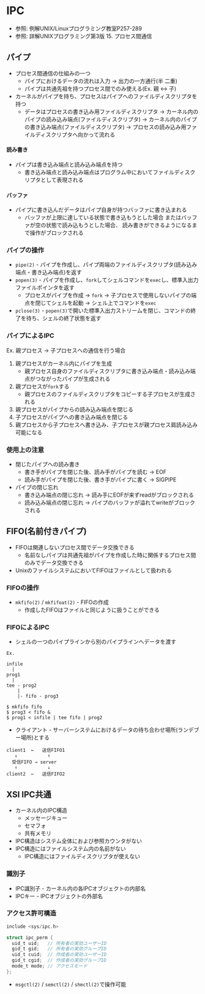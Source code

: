 # IPC
- 参照: 例解UNIX/Linuxプログラミング教室P257-289
- 参照: 詳解UNIXプログラミング第3版 15. プロセス間通信

## パイプ
- プロセス間通信の仕組みの一つ
  - パイプにおけるデータの流れは入力 -> 出力の一方通行(半
  二重)
  - パイプは共通先祖を持つプロセス間でのみ使える(Ex. 親 <-> 子)
- カーネルがパイプを持ち、プロセスはパイプへのファイルディスクリプタを持つ
  - データはプロセスの書き込み用ファイルディスクリプタ
    -> カーネル内のパイプの読み込み端点(ファイルディスクリプタ)
    -> カーネル内のパイプの書き込み端点(ファイルディスクリプタ)
    -> プロセスの読み込み用ファイルディスクリプタへ向かって流れる

#### 読み書き
- パイプは書き込み端点と読み込み端点を持つ
  - 書き込み端点と読み込み端点はプログラム中においてファイルディスクリプタとして表現される

#### バッファ
- パイプに書き込んだデータはパイプ自身が持つバッファに書き込まれる
  - バッファが上限に達している状態で書き込もうとした場合
    またはバッファが空の状態で読み込もうとした場合、
    読み書きができるようになるまで操作がブロックされる

### パイプの操作
- `pipe(2)` - パイプを作成し、パイプ両端のファイルディスクリプタ(読み込み端点・書き込み端点)を返す
- `popen(3)` - パイプを作成し、`fork`してシェルコマンドを`exec`し、標準入出力ファイルポインタを返す
  - プロセスがパイプを作成
    -> `fork`
    -> 子プロセスで使用しないパイプの端点を閉じてシェルを起動
    -> シェル上でコマンドを`exec`
- `pclose(3)` - `popen(3)`で開いた標準入出力ストリームを閉じ、コマンドの終了を待ち、シェルの終了状態を返す

### パイプによるIPC
Ex. 親プロセス -> 子プロセスへの通信を行う場合

1. 親プロセスがカーネル内にパイプを生成
    - 親プロセス自身のファイルディスクリプタに書き込み端点・読み込み端点がつながったパイプが生成される
2. 親プロセスが`fork`する
    - 親プロセスのファイルディスクリプタをコピーする子プロセスが生成される
3. 親プロセスがパイプからの読み込み端点を閉じる
4. 子プロセスがパイプへの書き込み端点を閉じる
5. 親プロセスから子プロセスへ書き込み、子プロセスが親プロセス肩読み込み可能になる

### 使用上の注意
- 閉じたパイプへの読み書き
  - 書き手がパイプを閉じた後、読み手がパイプを読む -> EOF
  - 読み手がパイプを閉じた後、書き手がパイプに書く -> SIGPIPE
- パイプの閉じ忘れ
  - 書き込み端点の閉じ忘れ -> 読み手にEOFが来ずreadがブロックされる
  - 読み込み端点の閉じ忘れ -> パイプのバッファが溢れてwriteがブロックされる

## FIFO(名前付きパイプ)
- FIFOは関連しないプロセス間でデータ交換できる
  - 名前なしパイプは共通先祖がパイプを作成した時に関係するプロセス間のみでデータ交換できる
- UnixのファイルシステムにおいてFIFOはファイルとして扱われる

### FIFOの操作
- `mkfifo(2)` / `mkfifoat(2)` - FIFOの作成
  - 作成したFIFOはファイルと同じように扱うことができる

### FIFOによるIPC
- シェルの一つのパイプラインから別のパイプラインへデータを渡す

```
Ex.

infile
  |
prog1
  |
tee - prog2
    |
    |- fifo - prog3
```

```
$ mkfifo fifo
$ prog3 < fifo &
$ prog1 < infile | tee fifo | prog2
```

- クライアント - サーバーシステムにおけるデータの待ち合わせ場所(ランデブー場所)とする

```
client1  ←   送信FIFO1
   ↓           ↑
  受信FIFO → server
   ↑           ↓
client2  ←   送信FIFO2
```

## XSI IPC共通
- カーネル内のIPC構造
  - メッセージキュー
  - セマフォ
  - 共有メモリ
- IPC構造はシステム全体におよび参照カウンタがない
- IPC構造にはファイルシステム内の名前がない
  - IPC構造にはファイルディスクリプタが使えない

### 識別子
- IPC識別子 - カーネル内の各IPCオブジェクトの内部名
- IPCキー - IPCオブジェクトの外部名

### アクセス許可構造
```c
include <sys/ipc.h>

struct ipc_perm {
  uid_t uid;   // 所有者の実効ユーザーID
  gid_t gid;   // 所有者の実効グループID
  uid_t cuid;  // 作成者の実効ユーザーID
  gid_t cgid;  // 作成者の実効グループID
  mode_t mode; // アクセスモード
};
```
- `msgctl(2)` / `semctl(2)` / `shmctl(2)`で操作可能
